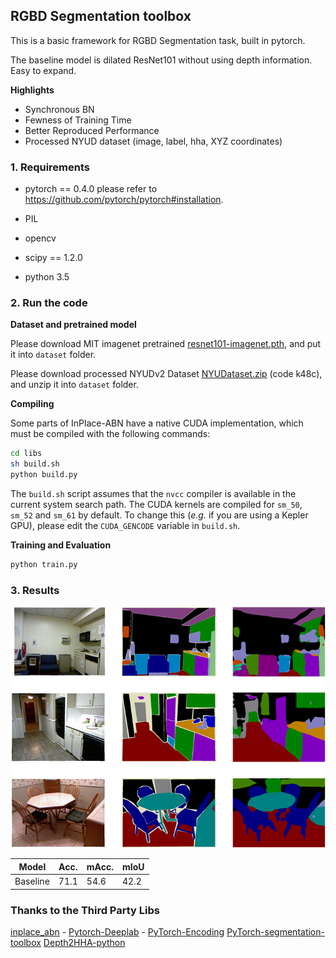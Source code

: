 ## RGBD Segmentation toolbox

This is a basic framework for RGBD Segmentation task, built in pytorch.

The baseline model is dilated ResNet101 without using depth information. Easy to expand.

**Highlights**

- Synchronous BN
- Fewness of Training Time
- Better Reproduced Performance
- Processed NYUD dataset (image, label, hha, XYZ coordinates) 

 ### 1. Requirements

- pytorch == 0.4.0 please refer to https://github.com/pytorch/pytorch#installation.

- PIL 

- opencv

- scipy == 1.2.0

- python 3.5

### 2. Run the code

**Dataset and pretrained model**

Please download MIT imagenet pretrained [resnet101-imagenet.pth](http://sceneparsing.csail.mit.edu/model/pretrained_resnet/resnet101-imagenet.pth), and put it into `dataset` folder.

Please download processed NYUDv2 Dataset [NYUDataset.zip]( https://pan.baidu.com/s/1mFG6Skq6lwRAiNafRfKXjQ) (code k48c), and unzip it into `dataset` folder.

**Compiling**

Some parts of InPlace-ABN have a native CUDA implementation, which must be compiled with the following commands:
```bash
cd libs
sh build.sh
python build.py
```

The `build.sh` script assumes that the `nvcc` compiler is available in the current system search path.
The CUDA kernels are compiled for `sm_50`, `sm_52` and `sm_61` by default.
To change this (_e.g._ if you are using a Kepler GPU), please edit the `CUDA_GENCODE` variable in `build.sh`.

**Training and Evaluation**

```bash
python train.py
```

### 3. Results

![](\figure\result.png)

| Model    | Acc. | mAcc. | mIoU |
| -------- | ---- | ----- | ---- |
| Baseline | 71.1 | 54.6  | 42.2 |

### Thanks to the Third Party Libs
[inplace_abn](https://github.com/mapillary/inplace_abn) - 
[Pytorch-Deeplab](https://github.com/speedinghzl/Pytorch-Deeplab) - 
[PyTorch-Encoding](https://github.com/zhanghang1989/PyTorch-Encoding)
[PyTorch-segmentation-toolbox](https://github.com/speedinghzl/pytorch-segmentation-toolbox)
[Depth2HHA-python](https://github.com/charlesCXK/Depth2HHA-python)